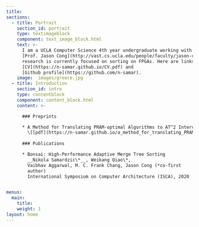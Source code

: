 ```yaml
---
title:
sections:
  - title: Portrait
    section_id: portrait
    type: textimageblock
    component: text_image_block.html
    text: >-
      I am a UCLA Computer Science 4th year undergraduate working with
      [Prof. Jason Cong](http://vast.cs.ucla.edu/people/faculty/jason-cong). My
      research is currently focused on sorting on FPGAs. Here are links to my
      [CV](https://n-samar.github.io/CV.pdf) and
      [Github profile](https://github.com/n-samar).
    image:  images/greece.jpg
  - title: Introduction
    section_id: intro
    type: contentblock
    component: content_block.html
    content: >-

      ### Preprints

      * A Method for Translating PRAM-optimal Algorithms to AT^2 Interconnect-optimal circuits  
        \[[pdf](https://n-samar.github.io/a_method_for_translating_PRAM_optimal_algorithms_to_AT^2_interconnect_optimal_circuits.pdf)\]\[[slides](https://n-samar.github.io/general_optimal_circuit_layouts.pdf)\]
    
      ### Publications

      * Bonsai: High-Performance Adaptive Merge Tree Sorting  
        __Nikola Samardzic\*__, Weikang Qiao\*,
        Vaibhav Aggarwal, M. C. Frank Chang, Jason Cong (*co-first
        author)  
        International Symposium on Computer Architecture (ISCA), 2020


menus:
  main:
    title: 
    weight: 1
layout: home
---
```

